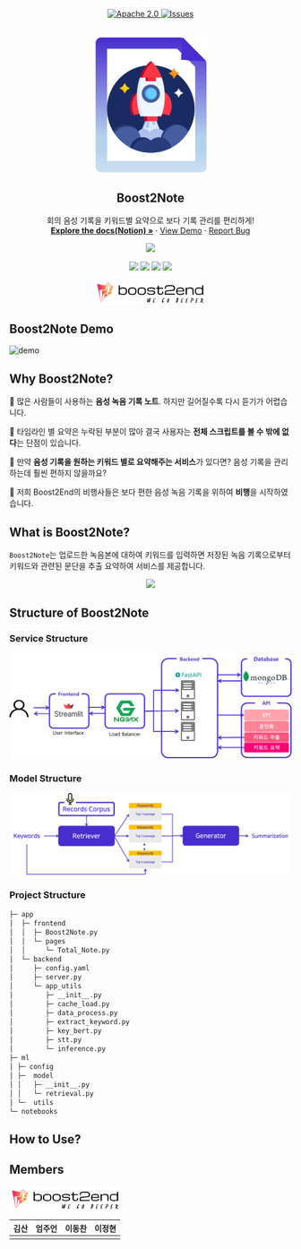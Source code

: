 
<a name="readme-top"></a>
<p align="center">
    <a href="https://github.com/boostcampaitech4lv23nlp2/final-project-level3-nlp-10/blob/master/LICENSE">
        <img alt="Apache 2.0" src="https://img.shields.io/badge/license-Apache%202.0-yellow.svg">
    </a>
    <a href="https://github.com/boostcampaitech4lv23nlp2/final-project-level3-nlp-10/issues">
        <img alt="Issues" src="https://img.shields.io/github/issues/boostcampaitech4lv23nlp2/final-project-level3-nlp-10">
    </a>
    
</p>
<!-- PROJECT LOGO -->
<br />
<div align="center">
  <a href="https://github.com/boostcampaitech4lv23nlp2/final-project-level3-nlp-10">
    <img src="assets/logo.png" alt="Logo" width="200" >
  </a>

  <h2 align="center">Boost2Note</h2>
  <p align="center">
    회의 음성 기록을 키워드별 요약으로 보다 기록 관리를 편리하게! 
    <br />
    <a href="https://github.com/boostcampaitech4lv23nlp2/final-project-level3-nlp-10"><strong>Explore the docs(Notion) »</strong></a>
    ·
    <a href="https://github.com/boostcampaitech4lv23nlp2/final-project-level3-nlp-10">View Demo</a>
    ·
    <a href="https://github.com/boostcampaitech4lv23nlp2/final-project-level3-nlp-10/issues">Report Bug</a>
  </p>
  
  <p align="center">
    <a href="https://www.youtube.com/watch?v=JBFoHI7DOtg"><img src="https://img.shields.io/badge/Presentation(Video)-000000?style=flat-square&logo=youtube&logoColor=fc2403"/></a>  
  </p>
  <p align="center">
  <img src="https://img.shields.io/badge/python-3776AB?style=flat&logo=python&logoColor=white"/> <img src="https://img.shields.io/badge/PyTorch-EE4C2C?style=flat&logo=PyTorch&logoColor=white"/>    
<img src="https://img.shields.io/badge/streamlit-FF4B4B?style=flat&logo=streamlit&logoColor=white"/> <img src="https://img.shields.io/badge/FastAPI-009688?style=flat&logo=FastAPI&logoColor=white"/>
  </p>
  <img src="assets/team_logo.png" alt="Logo" width="200" >
</div>


## **Boost2Note Demo**
![demo](https://user-images.githubusercontent.com/93572176/218028400-5d459523-fa47-4043-82c5-0853e84acac9.gif)

## Why **Boost2Note?**
💬 많은 사람들이 사용하는 **음성 녹음 기록 노트**. 하지만 길어질수록 다시 듣기가 어렵습니다.

💬 타임라인 별 요약은 누락된 부분이 많아 결국 사용자는 **전체 스크립트를 볼 수 밖에 없다**는 단점이 있습니다.

💬 만약 **음성 기록을 원하는 키워드 별로 요약해주는 서비스**가 있다면? 음성 기록을 관리하는데 훨씬 편하지 않을까요?

💬 저희 Boost2End의 비행사들은 보다 편한 음성 녹음 기록을 위하여 **비행**을 시작하였습니다.



## What is Boost2Note?
`Boost2Note`는 업로드한 녹음본에 대하여 키워드를 입력하면 저장된 녹음 기록으로부터 키워드와 관련된 문단을 추출 요약하여 서비스를 제공합니다. 
<p align="center">
  <img src="https://user-images.githubusercontent.com/28773464/217975765-1d8241e0-3538-485b-bf9f-683e57599a51.gif"/> 
</p>

## Structure of Boost2Note
### Service Structure
<div align="center">
<p align="center">
  <img src="./assets/service_architecture.png"  width="600"/> 
</p>
</div>

### Model Structure
<div align="center">
<p align="center">
  <img src="./assets/model_architecture.png"  width="600"/> 
</p>
</div>

### Project Structure

```
├─ app
│  ├─ frontend
│  │  ├─ Boost2Note.py
│  │  └─ pages
│  │     └─ Total_Note.py
│  └─ backend
│     ├─ config.yaml
│     ├─ server.py
│     └─ app_utils
│        ├─ __init__.py
│        ├─ cache_load.py
│        ├─ data_process.py
│        ├─ extract_keyword.py
│        ├─ key_bert.py
│        ├─ stt.py
│        └─ inference.py
├─ ml
│ ├─ config
│ ├─  model
│ │   ├─ __init__.py
│ │   └─ retrieval.py
│ └─  utils
└─ notebooks
```

## How to Use?


## Members
<img src="assets/team_logo.png" alt="Logo" width="200" >

|김산|엄주언|이동찬|이정현|
|:---:|:---:|:---:|:---:|
| | | | |
